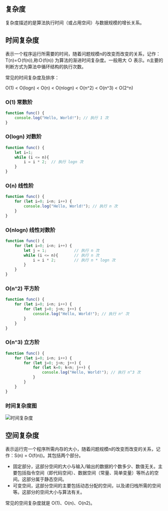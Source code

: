 ## 复杂度
复杂度描述的是算法执行时间（或占用空间）与数据规模的增长关系。
## 时间复杂度
表示一个程序运行所需要的时间，随着问题规模n的改变而改变的关系，记作：T(n)=Ｏ(f(n)),称Ｏ(f(n)) 为算法的渐进时间复杂度。一般用大 Ｏ 表示。n主要的判断方式为算法中循环结构的执行次数。

常见的时间复杂度及排序：

O(1) < O(logn) < O(n) < O(nlogn) < O(n^2) < O(n^3) < O(2^n)

### O(1) 常数阶
```js
function func() {
    console.log("Hello, World!"); // 执行 1 次
}
```

### O(logn) 对数阶
```js
function func() { 
    let i=1;
    while (i <= n){
        i = i * 2;  // 执行 logn 次
    }
}
```

### O(n) 线性阶
```js
function func() {
    for (let i=0; i<n; i++) {
        console.log("Hello, World!"); // 执行 n 次
    }
}
```

### O(nlogn) 线性对数阶
```js
function func() {
    for (let i=0; i<n; i++) {
        let j = 1;            // 执行 n 次
        while (i <= n){       // 执行 n 次
            i = i * 2;        // 执行 n * logn 次
        }
    }
}
```

### O(n^2) 平方阶
```js
function func() {
    for (let i=0; i<n; i++) {
        for (let j=0; j<n; j++) {
            console.log("Hello, World!"); // 执行 n² 次
        }
    }
}
```

### O(n^3) 立方阶
```js
function func() {
    for (let i=0; i<n; i++) {
        for (let j=0; j<n; j++) {
            for (let k=0; k<n; j++) {
                console.log("Hello, World!"); // 执行 n^3 次
            }
        }
    }
}
```

### 时间复杂度图
![时间复杂度](https://cdn.lishuxue.site/blog/image/数据结构与算法/complexity-chart.png)

## 空间复杂度
表示运行完一个程序所需内存的大小，随着问题规模n的改变而改变的关系，记作：S(n) = O(f(n))。其包括两个部分。
* 固定部分，这部分空间的大小与输入/输出的数据的个数多少、数值无关。主要包括指令空间（即代码空间）、数据空间（常量、简单变量）等所占的空间。这部分属于静态空间。
* 可变空间，这部分空间的主要包括动态分配的空间，以及递归栈所需的空间等。这部分的空间大小与算法有关。

常见的空间复杂度就是 O(1)、O(n)、O(n2)。
